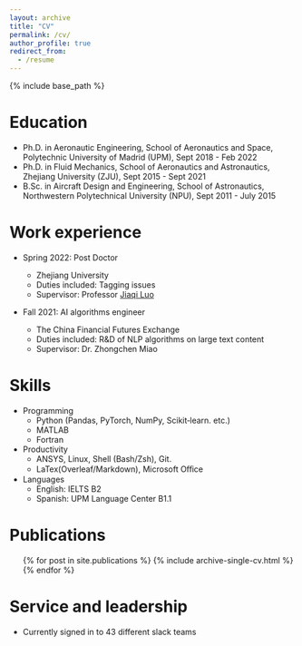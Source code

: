 ```yaml
---
layout: archive
title: "CV"
permalink: /cv/
author_profile: true
redirect_from:
  - /resume
---
```


{% include base_path %}

Education
======
* Ph.D. in Aeronautic Engineering, School of Aeronautics and Space, Polytechnic University of Madrid (UPM), Sept 2018 - Feb 2022
* Ph.D. in Fluid Mechanics, School of Aeronautics and Astronautics, Zhejiang University (ZJU), Sept 2015 - Sept 2021
* B.Sc. in Aircraft Design and Engineering, School of Astronautics, Northwestern Polytechnical University (NPU), Sept 2011 - July 2015

Work experience
======
* Spring 2022: Post Doctor
  * Zhejiang University
  * Duties included: Tagging issues
  * Supervisor: Professor [Jiaqi Luo](https://person.zju.edu.cn/en/0018086)

* Fall 2021: AI algorithms engineer
  * The China Financial Futures Exchange
  * Duties included: R&D of NLP algorithms on large text content
  * Supervisor: Dr. Zhongchen Miao
  
Skills
======
* Programming
  * Python (Pandas, PyTorch, NumPy, Scikit‑learn. etc.)
  * MATLAB
  * Fortran
* Productivity
  * ANSYS, Linux, Shell (Bash/Zsh), Git.
  * LaTex(Overleaf/Markdown), Microsoft Oﬀice
* Languages
  * English: IELTS B2
  * Spanish: UPM Language Center B1.1

Publications
======
  <ul>{% for post in site.publications %}
    {% include archive-single-cv.html %}
  {% endfor %}</ul>
  
Service and leadership
======
* Currently signed in to 43 different slack teams
